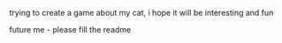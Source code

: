 trying to create a game about my cat, i hope it will be interesting and fun

future me - please fill the readme
